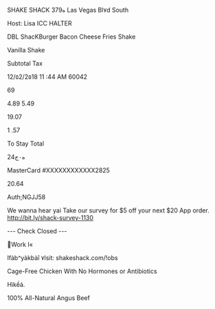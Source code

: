SHAKE SHACK
379ه  Las  Vegas  Bl٧d  South

Host:  Lisa
ICC  HALTER

DBL  ShacKBurger
Bacon  Cheese  Fries
Shake

Vanilla  Shake

Subtotal
Tax

12/٥2/2٥18
11 :44 AM
60042

69

4.89
5.49

19.07

1 .57

To  Stay  Total

2ه٠ج4

MasterCard  #ΧΧΧΧΧΧΧΧΧΧΧΧ2825

20.64

Auth;NGJJ58

We  wanna  hear  yai  Take  our  survey
for  $5  off  your  next  $20  App  order.
http://bit.ly/shack-survey-1130

---  Check  Closed  ---

Work I«

Ifàb^yàkbàî
٧lsit:  shakeshack.com/!obs

Cage-Free Chicken With
No  Hormones  or Antibiotics

Hìkềá.

100% All-Natural Angus  Beef

